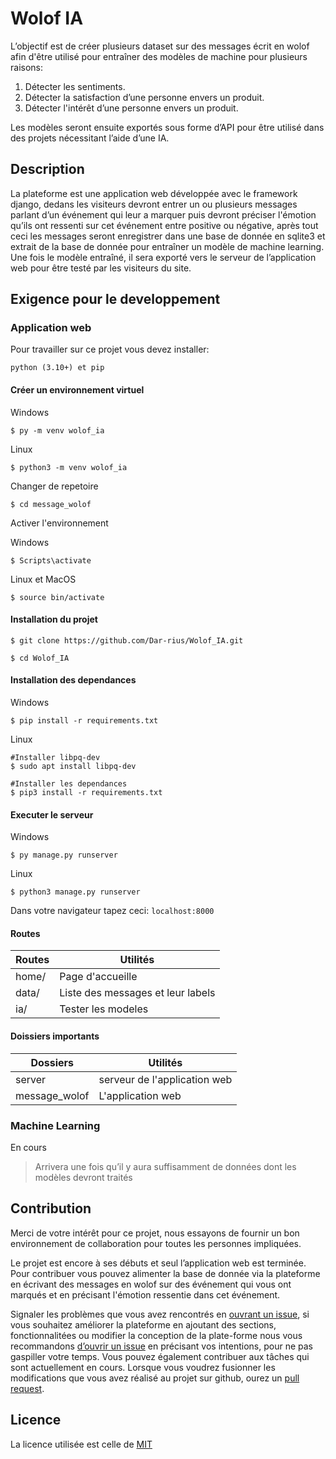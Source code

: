 # Wolof IA

L’objectif est de créer plusieurs dataset sur des messages écrit en wolof afin d'être utilisé pour entraîner des modèles de machine pour plusieurs raisons:
1. Détecter les sentiments.
2. Détecter la satisfaction d’une personne envers un produit. 
3. Détecter l'intérêt d’une personne envers un produit.

Les modèles seront ensuite exportés sous forme d’API pour être utilisé dans des projets nécessitant l’aide d’une IA. 

## Description

La plateforme est une application web développée avec le framework django, dedans les  visiteurs devront entrer un ou plusieurs messages parlant d’un événement qui leur a marquer puis devront préciser l'émotion qu’ils ont ressenti sur cet événement entre positive ou négative, après tout ceci les messages seront enregistrer dans une base de donnée en sqlite3 et extrait de la base de donnée pour entraîner un modèle de machine learning. 
Une fois le modèle entraîné, il sera exporté vers le serveur de l’application web pour être testé par les visiteurs du site.

## Exigence pour le developpement 

### Application web

Pour travailler sur ce projet vous devez installer:

``
python (3.10+) et pip
``


#### Créer un environnement virtuel

Windows

```$ py -m venv wolof_ia```
 
Linux

```$ python3 -m venv wolof_ia```

Changer de repetoire

```$ cd message_wolof```
 
Activer l'environnement

Windows

```$ Scripts\activate```
 
Linux et MacOS

```$ source bin/activate```

#### Installation du projet

```
$ git clone https://github.com/Dar-rius/Wolof_IA.git

$ cd Wolof_IA
```

#### Installation des dependances

Windows

``$ pip install -r requirements.txt``

Linux

```
#Installer libpq-dev
$ sudo apt install libpq-dev

#Installer les dependances
$ pip3 install -r requirements.txt
```

#### Executer le serveur

Windows

```$ py manage.py runserver ```

Linux

```$ python3 manage.py runserver```

Dans votre navigateur tapez  ceci:
``localhost:8000``

#### Routes

Routes | Utilités
-------| -----------------------------------
home/  | Page d'accueille
data/  | Liste des messages et leur labels
ia/    |  Tester les modeles

#### Doissiers importants

Dossiers       | Utilités
---------------|------------------------------------
server         | serveur de l'application web
message_wolof  | L'application web

### Machine Learning

En cours 
> Arrivera une fois qu’il y aura suffisamment  de données dont les modèles devront traités

## Contribution

Merci de votre intérêt pour ce projet, nous essayons de fournir un bon environnement de collaboration pour toutes les personnes impliquées.

Le projet est encore à ses débuts et seul l’application web est terminée. Pour contribuer vous pouvez alimenter la base de donnée via la plateforme en écrivant des messages en wolof sur des événement qui vous ont marqués et en précisant l'émotion ressentie dans cet événement. 

Signaler les problèmes que vous avez rencontrés en [ouvrant un issue](https://github.com/Dar-rius/Wolof_IA/issues), si vous souhaitez améliorer la plateforme en ajoutant des sections, fonctionnalitées ou modifier la conception de la plate-forme nous vous recommandons [d’ouvrir un issue](https://github.com/Dar-rius/Wolof_IA/issues) en précisant vos intentions, pour ne pas gaspiller votre temps. Vous pouvez également contribuer aux tâches qui sont actuellement en cours.
Lorsque vous voudrez fusionner les modifications que vous avez réalisé au projet sur github, ourez un [pull request](https://github.com/Dar-rius/Wolof_IA/pulls).

## Licence
La licence utilisée est celle de [MIT](https://github.com/Dar-rius/Wolof_IA/blob/main/licence)
